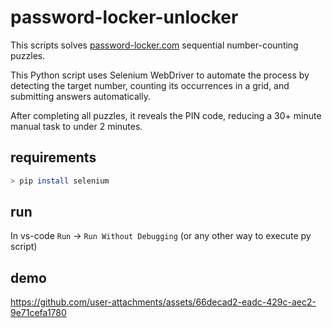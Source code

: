 # password-locker-unlocker

This scripts solves [password-locker.com](https://password-locker.com) sequential number-counting puzzles.

This Python script uses Selenium WebDriver to automate the process by detecting the target number, counting its occurrences in a grid, and submitting answers automatically.

After completing all puzzles, it reveals the PIN code, reducing a 30+ minute manual task to under 2 minutes.

## requirements
```sh
> pip install selenium
```

## run
In vs-code `Run` -> `Run Without Debugging` (or any other way to execute py script)

## demo
https://github.com/user-attachments/assets/66decad2-eadc-429c-aec2-9e71cefa1780


